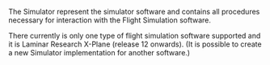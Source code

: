 The Simulator represent the simulator software and contains all procedures necessary for interaction with the Flight Simulation software.

There currently is only one type of flight simulation software supported and it is Laminar Research X-Plane (release 12 onwards).
(It is possible to create a new Simulator implementation for another software.)

